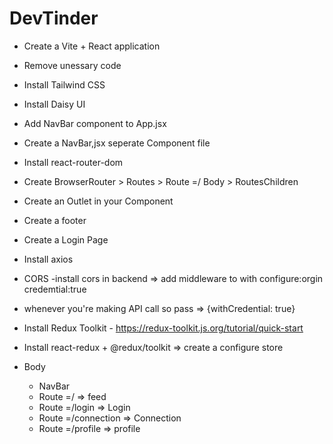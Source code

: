 # DevTinder

- Create a Vite + React application
- Remove unessary code
- Install Tailwind CSS
- Install Daisy UI
- Add NavBar component to App.jsx
- Create a NavBar,jsx seperate Component file
- Install react-router-dom
- Create BrowserRouter > Routes > Route =/ Body > RoutesChildren
- Create an Outlet in your Component
- Create a footer
- Create a Login Page
- Install axios
- CORS -install cors in backend => add middleware to with configure:orgin credemtial:true
- whenever you're making API call so pass => {withCredential: true}
- Install Redux Toolkit - https://redux-toolkit.js.org/tutorial/quick-start
- Install react-redux + @redux/toolkit => create a configure store

- Body
  - NavBar
  - Route =/ => feed
  - Route =/login => Login
  - Route =/connection => Connection
  - Route =/profile => profile
